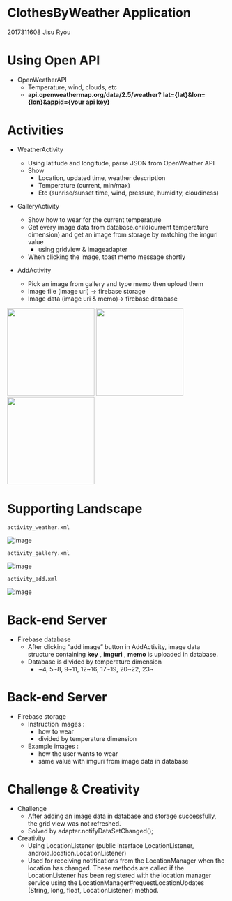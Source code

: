 # ClothesByWeather Application

2017311608 Jisu Ryou


# Using Open API

- OpenWeatherAPI
    - Temperature, wind, clouds, etc
    - **api.openweathermap.org/data/2.5/weather?**
       **lat={lat}&lon={lon}&appid={your api key}**


# Activities

- WeatherActivity
    - Using latitude and longitude,
       parse JSON from OpenWeather API
    - Show
       - Location, updated time, weather description
       - Temperature (current, min/max)
       - Etc (sunrise/sunset time, wind, pressure,
          humidity, cloudiness)

- GalleryActivity
    - Show how to wear for the current temperature
    - Get every image data from database.child(current
       temperature dimension) and get an image from storage
       by matching the imguri value
       - using gridview & imageadapter
    - When clicking the image,
       toast memo message shortly

- AddActivity
    - Pick an image from gallery and type memo
       then upload them
    - Image file (image uri) -> firebase storage
    - Image data (image uri & memo)-> firebase database
    
<div>
    <img width="200" src="https://user-images.githubusercontent.com/38908158/88668490-ab837f80-d11d-11ea-8c3d-f705ace99d97.png">
    <img width="200" src="https://user-images.githubusercontent.com/38908158/88668536-b6d6ab00-d11d-11ea-9354-587a36cfdc0a.png">
    <img width="200" src="https://user-images.githubusercontent.com/38908158/88668552-bb02c880-d11d-11ea-889c-4ce4db3defde.png">
</div>

# Supporting Landscape

```
activity_weather.xml
```
![image](https://user-images.githubusercontent.com/38908158/88668559-bf2ee600-d11d-11ea-899a-cd2f62f1a516.png)

```
activity_gallery.xml
```
![image](https://user-images.githubusercontent.com/38908158/88668567-c1914000-d11d-11ea-9b41-81450309ca59.png)

```
activity_add.xml
```
![image](https://user-images.githubusercontent.com/38908158/88668582-c524c700-d11d-11ea-8732-ac1f9d7784ba.png)

# Back-end Server

- Firebase database
    - After clicking “add image” button in AddActivity, image data structure
       containing **key** , **imguri** , **memo** is uploaded in database.
    - Database is divided by
       temperature dimension
       - ~4, 5~8, 9~11, 12~16, 17~19,
          20~22, 23~


# Back-end Server

- Firebase storage
    - Instruction images :
       - how to wear
       - divided by temperature dimension
    - Example images :
       - how the user wants to wear
       - same value with imguri from
          image data in database


# Challenge & Creativity

- Challenge
    - After adding an image data in database and storage successfully,
       the grid view was not refreshed.
    - Solved by adapter.notifyDataSetChanged();
- Creativity
    - Using LocationListener
       (public interface LocationListener, android.location.LocationListener)
    - Used for receiving notifications from the LocationManager when the location has
       changed. These methods are called if the LocationListener has been registered with
       the location manager service using the LocationManager#requestLocationUpdates
       (String, long, float, LocationListener) method.



